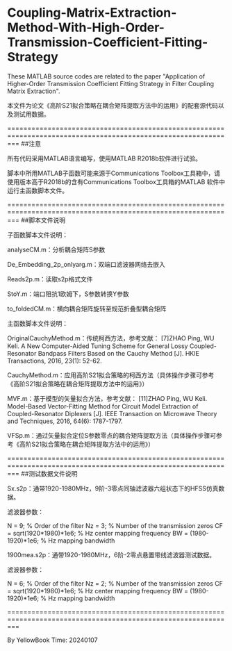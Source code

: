 # Coupling-Matrix-Extraction-Method-With-High-Order-Transmission-Coefficient-Fitting-Strategy
These MATLAB source codes are related to the paper "Application of Higher-Order Transmission Coefficient Fitting Strategy in Filter Coupling Matrix Extraction".

本文件为论文《高阶S21拟合策略在耦合矩阵提取方法中的运用》的配套源代码以及测试用数据。

===============================================================================================================
##注意

所有代码采用MATLAB语言编写，使用MATLAB R2018b软件进行试验。

脚本中所用MATLAB子函数可能来源于Communications Toolbox工具箱中，请使用版本高于R2018b的含有Communications Toolbox工具箱的MATLAB 软件中运行主函数脚本文件。

===============================================================================================================
##脚本文件说明

子函数脚本文件说明：

analyseCM.m：分析耦合矩阵S参数

De_Embedding_2p_onlyarg.m：双端口滤波器网络去嵌入

Reads2p.m：读取s2p格式文件

StoY.m：端口阻抗1欧姆下，S参数转换Y参数

to_foldedCM.m：横向耦合矩阵旋转至规范折叠型耦合矩阵

主函数脚本文件说明：

OriginalCauchyMethod.m：传统柯西方法，参考文献：
[7]ZHAO Ping, WU Keli. A New Computer-Aided Tuning Scheme for General Lossy Coupled-Resonator Bandpass Filters Based on the Cauchy Method [J]. HKIE Transactions, 2016, 23(1): 52-62.

CauchyMethod.m：应用高阶S21拟合策略的柯西方法（具体操作步骤可参考《高阶S21拟合策略在耦合矩阵提取方法中的运用》）

MVF.m：基于模型的矢量拟合方法，参考文献：
[11]ZHAO Ping, WU Keli. Model-Based Vector-Fitting Method for Circuit Model Extraction of Coupled-Resonator Diplexers [J]. IEEE Transaction on Microwave Theory and Techniques, 2016, 64(6): 1787-1797.

VFSp.m：通过矢量拟合定位S参数零点的耦合矩阵提取方法（具体操作步骤可参考《高阶S21拟合策略在耦合矩阵提取方法中的运用》）

===============================================================================================================
##测试数据文件说明

Sx.s2p：通带1920-1980MHz，9阶-3零点同轴滤波器六组状态下的HFSS仿真数据。

滤波器参数：

N = 9; % Order of the filter
Nz = 3; % Number of the transmission zeros 
CF = sqrt(1920*1980)*1e6; % Hz center mapping frequency
BW = (1980-1920)*1e6; % Hz mapping bandwidth

1900mea.s2p：通带1920-1980MHz，6阶-2零点悬置带线滤波器测试数据。

滤波器参数：

N = 6; % Order of the filter
Nz = 2; % Number of the transmission zeros 
CF = sqrt(1920*1980)*1e6; % Hz center mapping frequency
BW = (1980-1920)*1e6; % Hz mapping bandwidth

===============================================================================================================

By YellowBook
Time: 20240107
